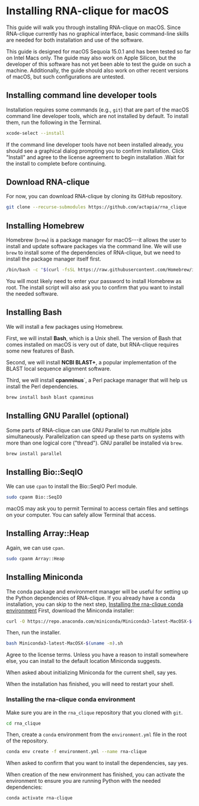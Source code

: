 # Installing RNA-clique for macOS

This guide will walk you through installing RNA-clique on macOS. Since
RNA-clique currently has no graphical interface, basic command-line skills are
needed for both installation and use of the software.

This guide is designed for macOS Sequoia 15.0.1 and has been tested so far on
Intel Macs only. The guide may also work on Apple Silicon, but the developer of
this software has not yet been able to test the guide on such a machine.
Additionally, the guide should also work on other recent versions of macOS, but
such configurations are untested.

## Installing command line developer tools

Installation requires some commands (e.g., `git`) that are part of the macOS 
command line developer tools, which are not installed by default. To install
them, run the following in the Terminal.

```zsh
xcode-select --install
```

If the command line developer tools have not been installed already, you should
see a graphical dialog prompting you to confirm installation. Click "Install" 
and agree to the license agreement to begin installation .Wait for the install
to complete before continuing.

## Download RNA-clique

For now, you can download RNA-clique by cloning its GitHub repository.

```zsh
git clone --recurse-submodules https://github.com/actapia/rna_clique
```

## Installing Homebrew

Homebrew (`brew`) is a package manager for macOS---it allows the user to install
and update software packages via the command line. We will use `brew` to install
some of the dependencies of RNA-clique, but we need to install the package
manager itself first.

```zsh
/bin/bash -c "$(curl -fsSL https://raw.githubusercontent.com/Homebrew/install/HEAD/install.sh)"
```

You will most likely need to enter your password to install Homebrew as root.
The install script will also ask you to confirm that you want to install the
needed software.

## Installing Bash

We will install a few packages using Homebrew.

First, we will install **Bash**, which is a Unix shell. The version of Bash that
comes installed on macOS is very out of date, but RNA-clique requires some new
features of Bash.

Second, we will install **NCBI BLAST+**, a popular implementation of the BLAST
local sequence alignment software.

Third, we will install **cpanminus**`, a Perl package manager that will help us
install the Perl dependencies.

```zsh
brew install bash blast cpanminus
```

## Installing GNU Parallel (optional)

Some parts of RNA-clique can use GNU Parallel to run multiple jobs 
simultaneously. Parallelization can speed up these parts on systems with more
than one logical core ("thread"). GNU parallel be installed via `brew`.

```zsh
brew install parallel
```

## Installing Bio::SeqIO

We can use `cpan` to install the Bio::SeqIO Perl module.

```zsh
sudo cpanm Bio::SeqIO
```

macOS may ask you to permit Terminal to access certain files and settings
on your computer. You can safely allow Terminal that access.

## Installing Array::Heap

Again, we can use `cpan`.

```zsh
sudo cpanm Array::Heap
```

## Installing Miniconda

The conda package and environment manager will be useful for setting up the
Python dependencies of RNA-clique. If you already have a conda installation, you
can skip to the next step, [Installing the rna-clique conda
environment](#installing-the-rna-clique-conda-environment) First, download the
Miniconda installer:

```zsh
curl -O https://repo.anaconda.com/miniconda/Miniconda3-latest-MacOSX-$(uname -m).sh
```

Then, run the installer.

```zsh
bash Miniconda3-latest-MacOSX-$(uname -m).sh
```

Agree to the license terms. Unless you have a reason to install somewhere else,
you can install to the default location Miniconda suggests.

When asked about initializing Miniconda for the current shell, say yes.

When the installation has finished, you will need to restart your shell.

### Installing the rna-clique conda environment

Make sure you are in the `rna_clique` repository that you cloned with `git`.

```zsh
cd rna_clique
```

Then, create a `conda` environment from the `environment.yml` file in the root
of the repository.

```zsh
conda env create -f environment.yml --name rna-clique
```

When asked to confirm that you want to install the dependencies, say yes.

When creation of the new environment has finished, you can activate the
environment to ensure you are running Python with the needed dependencies:

```zsh
conda activate rna-clique
```